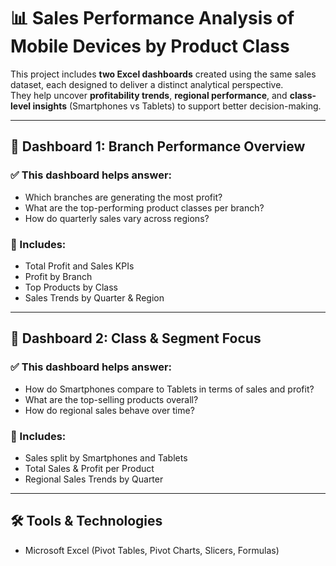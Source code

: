 # 📊 Sales Performance Analysis of Mobile Devices by Product Class

This project includes **two Excel dashboards** created using the same sales dataset, each designed to deliver a distinct analytical perspective.  
They help uncover **profitability trends**, **regional performance**, and **class-level insights** (Smartphones vs Tablets) to support better decision-making.

---

## 🔹 Dashboard 1: Branch Performance Overview

### ✅ This dashboard helps answer:
- Which branches are generating the most profit?  
- What are the top-performing product classes per branch?  
- How do quarterly sales vary across regions?

### 📌 Includes:
- Total Profit and Sales KPIs  
- Profit by Branch  
- Top Products by Class  
- Sales Trends by Quarter & Region  

---

## 🔹 Dashboard 2: Class & Segment Focus

### ✅ This dashboard helps answer:
- How do Smartphones compare to Tablets in terms of sales and profit?  
- What are the top-selling products overall?  
- How do regional sales behave over time?

### 📌 Includes:
- Sales split by Smartphones and Tablets  
- Total Sales & Profit per Product  
- Regional Sales Trends by Quarter  

---

## 🛠 Tools & Technologies
- Microsoft Excel (Pivot Tables, Pivot Charts, Slicers, Formulas)

